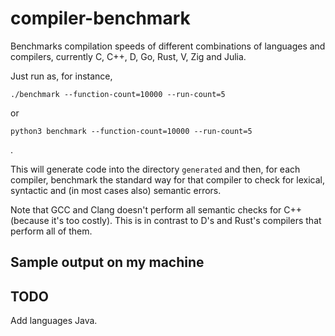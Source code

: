 # compiler-benchmark

Benchmarks compilation speeds of different combinations of languages and
compilers, currently C, C++, D, Go, Rust, V, Zig and Julia.

Just run as, for instance,

    ./benchmark --function-count=10000 --run-count=5

or

    python3 benchmark --function-count=10000 --run-count=5

.

This will generate code into the directory `generated` and then, for each
compiler, benchmark the standard way for that compiler to check for lexical,
syntactic and (in most cases also) semantic errors.

Note that GCC and Clang doesn't perform all semantic checks for C++ (because
it's too costly). This is in contrast to D's and Rust's compilers that perform
all of them.

## Sample output on my machine



## TODO

Add languages Java.
